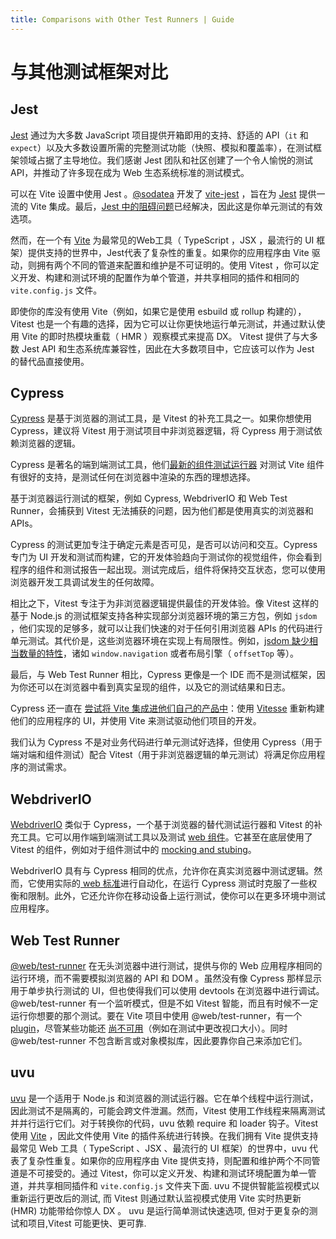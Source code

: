 ```yaml
---
title: Comparisons with Other Test Runners | Guide
---
```


# 与其他测试框架对比

## Jest

[Jest](https://jestjs.io/) 通过为大多数 JavaScript 项目提供开箱即用的支持、舒适的 API（`it` 和 `expect`）以及大多数设置所需的完整测试功能（快照、模拟和覆盖率），在测试框架领域占据了主导地位。我们感谢 Jest 团队和社区创建了一个令人愉悦的测试 API，并推动了许多现在成为 Web 生态系统标准的测试模式。

可以在 Vite 设置中使用 Jest 。[@sodatea](https://twitter.com/haoqunjiang) 开发了 [vite-jest](https://github.com/sodatea/vite-jest#readme) ，旨在为 [Jest](https://jestjs.io/) 提供一流的 Vite 集成。最后，[Jest 中的阻碍问题](https://github.com/sodatea/vite-jest/blob/main/packages/vite-jest/README.md#vite-jest)已经解决，因此这是你单元测试的有效选项。

然而，在一个有 [Vite](https://vitejs.dev) 为最常见的Web工具（ TypeScript ，JSX ，最流行的 UI 框架）提供支持的世界中，Jest代表了复杂性的重复。如果你的应用程序由 Vite 驱动，则拥有两个不同的管道来配置和维护是不可证明的。使用 Vitest ，你可以定义开发、构建和测试环境的配置作为单个管道，并共享相同的插件和相同的 `vite.config.js` 文件。

即使你的库没有使用 Vite（例如，如果它是使用 esbuild 或 rollup 构建的），Vitest 也是一个有趣的选择，因为它可以让你更快地运行单元测试，并通过默认使用 Vite 的即时热模块重载（ HMR ）观察模式来提高 DX。 Vitest 提供了与大多数 Jest API 和生态系统库兼容性，因此在大多数项目中，它应该可以作为 Jest 的替代品直接使用。

## Cypress

[Cypress](https://www.cypress.io/) 是基于浏览器的测试工具，是 Vitest 的补充工具之一。如果你想使用 Cypress，建议将 Vitest 用于测试项目中非浏览器逻辑，将 Cypress 用于测试依赖浏览器的逻辑。

Cypress 是著名的端到端测试工具，他们[最新的组件测试运行器](https://on.cypress.io/component) 对测试 Vite 组件有很好的支持，是测试任何在浏览器中渲染的东西的理想选择。

基于浏览器运行测试的框架，例如 Cypress, WebdriverIO 和 Web Test Runner，会捕获到 Vitest 无法捕获的问题，因为他们都是使用真实的浏览器和 APIs。

Cypress 的测试更加专注于确定元素是否可见，是否可以访问和交互。Cypress 专门为 UI 开发和测试而构建，它的开发体验趋向于测试你的视觉组件，你会看到程序的组件和测试报告一起出现。测试完成后，组件将保持交互状态，您可以使用浏览器开发工具调试发生的任何故障。

相比之下，Vitest 专注于为非浏览器逻辑提供最佳的开发体验。像 Vitest 这样的基于 Node.js 的测试框架支持各种实现部分浏览器环境的第三方包，例如 `jsdom` ，他们实现的足够多，就可以让我们快速的对于任何引用浏览器 APIs 的代码进行单元测试。其代价是，这些浏览器环境在实现上有局限性。例如，[jsdom 缺少相当数量的特性](https://github.com/jsdom/jsdom/issues?q=is%3Aissue+is%3Aopen+sort%3Acomments-desc)，诸如  `window.navigation` 或者布局引擎（ `offsetTop` 等）。

最后，与 Web Test Runner 相比，Cypress 更像是一个 IDE 而不是测试框架，因为你还可以在浏览器中看到真实呈现的组件，以及它的测试结果和日志。

Cypress 还一直在 [尝试将 Vite 集成进他们自己的产品中](https://www.youtube.com/watch?v=7S5cbY8iYLk)：使用 [Vitesse](https://github.com/antfu/vitesse) 重新构建他们的应用程序的 UI，并使用 Vite 来测试驱动他们项目的开发。

我们认为 Cypress 不是对业务代码进行单元测试好选择，但使用 Cypress（用于端对端和组件测试）配合 Vitest（用于非浏览器逻辑的单元测试）将满足你应用程序的测试需求。

## WebdriverIO

[WebdriverIO](https://webdriver.io/) 类似于 Cypress，一个基于浏览器的替代测试运行器和 Vitest 的补充工具。它可以用作端到端测试工具以及测试 [web 组件](https://webdriver.io/docs/component-testing)。它甚至在底层使用了 Vitest 的组件，例如对于组件测试中的 [mocking and stubing](https://webdriver.io/docs/mocksandspies/)。

WebdriverIO 具有与 Cypress 相同的优点，允许你在真实浏览器中测试逻辑。然而，它使用实际的[ web 标准](https://w3c.github.io/webdriver/)进行自动化，在运行 Cypress 测试时克服了一些权衡和限制。此外，它还允许你在移动设备上运行测试，使你可以在更多环境中测试应用程序。

## Web Test Runner

[@web/test-runner](https://modern-web.dev/docs/test-runner/overview/) 在无头浏览器中进行测试，提供与你的 Web 应用程序相同的运行环境，而不需要模拟浏览器的 API 和 DOM 。虽然没有像 Cypress 那样显示用于单步执行测试的 UI，但也使得我们可以使用 devtools 在浏览器中进行调试。@web/test-runner 有一个监听模式，但是不如 Vitest 智能，而且有时候不一定运行你想要的那个测试。要在 Vite 项目中使用 @web/test-runner，有一个 [plugin](https://github.com/material-svelte/vite-web-test-runner-plugin)，尽管某些功能还 [尚不可用](https://github.com/material-svelte/vite-web-test-runner-plugin/issues/11)（例如在测试中更改视口大小）。同时 @web/test-runner 不包含断言或对象模拟库，因此要靠你自己来添加它们。

## uvu

[uvu](https://github.com/lukeed/uvu) 是一个适用于 Node.js 和浏览器的测试运行器。它在单个线程中运行测试，因此测试不是隔离的，可能会跨文件泄漏。然而，Vitest 使用工作线程来隔离测试并并行运行它们。对于转换你的代码，uvu 依赖 require 和 loader 钩子。Vitest 使用 [Vite](https://vitejs.dev) ，因此文件使用 Vite 的插件系统进行转换。在我们拥有 Vite 提供支持最常见 Web 工具（ TypeScript 、JSX 、最流行的 UI 框架）的世界中，uvu 代表了复杂性重复。如果你的应用程序由 Vite 提供支持，则配置和维护两个不同管道是不可接受的。通过 Vitest，你可以定义开发、构建和测试环境配置为单一管道，并共享相同插件和 `vite.config.js` 文件夹下面. uvu 不提供智能监视模式以重新运行更改后的测试, 而 Vitest 则通过默认监视模式使用 Vite 实时热更新 (HMR) 功能带给你惊人 DX 。 uvu 是运行简单测试快速选项, 但对于更复杂的测试和项目,Vitest 可能更快、更可靠.
